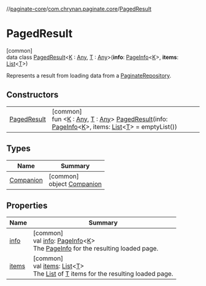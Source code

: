 //[paginate-core](../../../index.md)/[com.chrynan.paginate.core](../index.md)/[PagedResult](index.md)

# PagedResult

[common]\
data class [PagedResult](index.md)<[K](index.md) : [Any](https://kotlinlang.org/api/latest/jvm/stdlib/kotlin/-any/index.html), [T](index.md) : [Any](https://kotlinlang.org/api/latest/jvm/stdlib/kotlin/-any/index.html)>(**info**: [PageInfo](../-page-info/index.md)<[K](index.md)>, **items**: [List](https://kotlinlang.org/api/latest/jvm/stdlib/kotlin.collections/-list/index.html)<[T](index.md)>)

Represents a result from loading data from a [PaginateRepository](../-paginate-repository/index.md).

## Constructors

| | |
|---|---|
| [PagedResult](-paged-result.md) | [common]<br>fun <[K](index.md) : [Any](https://kotlinlang.org/api/latest/jvm/stdlib/kotlin/-any/index.html), [T](index.md) : [Any](https://kotlinlang.org/api/latest/jvm/stdlib/kotlin/-any/index.html)> [PagedResult](-paged-result.md)(info: [PageInfo](../-page-info/index.md)<[K](index.md)>, items: [List](https://kotlinlang.org/api/latest/jvm/stdlib/kotlin.collections/-list/index.html)<[T](index.md)> = emptyList()) |

## Types

| Name | Summary |
|---|---|
| [Companion](-companion/index.md) | [common]<br>object [Companion](-companion/index.md) |

## Properties

| Name | Summary |
|---|---|
| [info](info.md) | [common]<br>val [info](info.md): [PageInfo](../-page-info/index.md)<[K](index.md)><br>The [PageInfo](../-page-info/index.md) for the resulting loaded page. |
| [items](items.md) | [common]<br>val [items](items.md): [List](https://kotlinlang.org/api/latest/jvm/stdlib/kotlin.collections/-list/index.html)<[T](index.md)><br>The [List](https://kotlinlang.org/api/latest/jvm/stdlib/kotlin.collections/-list/index.html) of [T](index.md) items for the resulting loaded page. |
